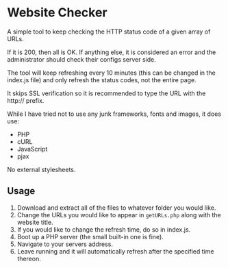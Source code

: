 # Website Checker

A simple tool to keep checking the HTTP status code of a given array of URLs.

If it is 200, then all is OK. If anything else, it is considered an error and
the administrator should check their configs server side.

The tool will keep refreshing every 10 minutes (this can be changed in the
index.js file) and only refresh the status codes, not the entire page.

It skips SSL verification so it is recommended to type the URL with the http://
prefix.

While I have tried not to use any junk frameworks, fonts and images, it does use:
* PHP
* cURL
* JavaScript
* pjax

No external stylesheets.

## Usage
1. Download and extract all of the files to whatever folder you would like.
1. Change the URLs you would like to appear in `getURLs.php` along with the
website title.
  1. If you would like to change the refresh time, do so in index.js.
1. Boot up a PHP server (the small built-in one is fine).
1. Navigate to your servers address.
1. Leave running and it will automatically refresh after the specified time
thereon.
